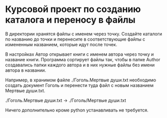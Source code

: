 # Курсовой проект по созданию каталога и переносу в файлы
В директории хранятся файлы с именем через точку. Создайте каталоги по названию до точки и перенесите в соответствующие файлы с измененным названием, которые идут после точек.

В настройках Автор открывает книги с именем автора через точку и название книги. Программа сортирует файлы так, чтобы в папке Author создавались папки каждого автора и в них нужные файлы без имени автора в названии.

Например, в хранимом файле ./Гоголь.Мертвые души.txt необходимо создать документ Гоголь и перенести туда файл с новым названием Мертвые души.txt.

./Гоголь.Мертвые души.txt -> ./Гоголь/Мертвые души.txt

Ничего дополнительно кроме python устанавливать не требуется. 
